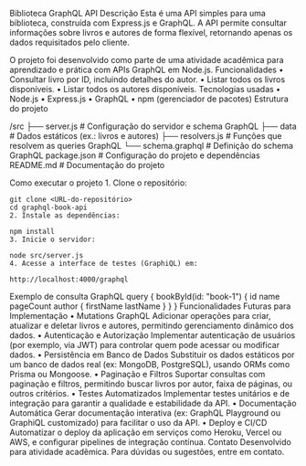 Biblioteca GraphQL API
Descrição
Esta é uma API simples para uma biblioteca, construída com Express.js e GraphQL. A API permite consultar informações sobre livros e autores de forma flexível, retornando apenas os dados requisitados pelo cliente.

O projeto foi desenvolvido como parte de uma atividade acadêmica para aprendizado e prática com APIs GraphQL em Node.js.
Funcionalidades
    • Consultar livro por ID, incluindo detalhes do autor.
    • Listar todos os livros disponíveis.
    • Listar todos os autores disponíveis.
Tecnologias usadas
    • Node.js
    • Express.js
    • GraphQL
    • npm (gerenciador de pacotes)
Estrutura do projeto

/src
  ├── server.js         # Configuração do servidor e schema GraphQL
  ├── data              # Dados estáticos (ex.: livros e autores)
  ├── resolvers.js      # Funções que resolvem as queries GraphQL
  └── schema.graphql    # Definição do schema GraphQL
package.json            # Configuração do projeto e dependências
README.md               # Documentação do projeto

Como executar o projeto
    1. Clone o repositório:

    git clone <URL-do-repositório>
    cd graphql-book-api
    2. Instale as dependências:

    npm install
    3. Inicie o servidor:

    node src/server.js
    4. Acesse a interface de testes (GraphiQL) em:

    http://localhost:4000/graphql
Exemplo de consulta GraphQL
query {
  bookById(id: "book-1") {
    id
    name
    pageCount
    author {
      firstName
      lastName
    }
  }
}
Funcionalidades Futuras para Implementação
    • Mutations GraphQL
Adicionar operações para criar, atualizar e deletar livros e autores, permitindo gerenciamento dinâmico dos dados.
    • Autenticação e Autorização
Implementar autenticação de usuários (por exemplo, via JWT) para controlar quem pode acessar ou modificar dados.
    • Persistência em Banco de Dados
Substituir os dados estáticos por um banco de dados real (ex: MongoDB, PostgreSQL), usando ORMs como Prisma ou Mongoose.
    • Paginação e Filtros
Suportar consultas com paginação e filtros, permitindo buscar livros por autor, faixa de páginas, ou outros critérios.
    • Testes Automatizados
Implementar testes unitários e de integração para garantir a qualidade e estabilidade da API.
    • Documentação Automática
Gerar documentação interativa (ex: GraphQL Playground ou GraphiQL customizado) para facilitar o uso da API.
    • Deploy e CI/CD
Automatizar o deploy da aplicação em serviços como Heroku, Vercel ou AWS, e configurar pipelines de integração contínua.
Contato
Desenvolvido para atividade acadêmica.
Para dúvidas ou sugestões, entre em contato.
